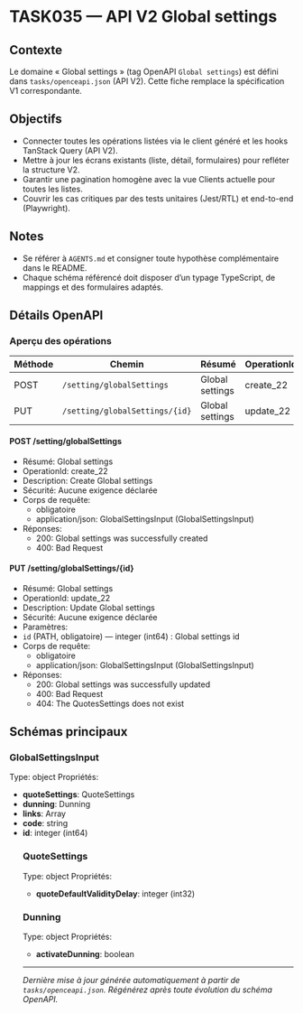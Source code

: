 # TASK035 — API V2 Global settings

## Contexte
Le domaine « Global settings » (tag OpenAPI `Global settings`) est défini dans `tasks/openceapi.json` (API V2). Cette fiche remplace la spécification V1 correspondante.

## Objectifs
- Connecter toutes les opérations listées via le client généré et les hooks TanStack Query (API V2).
- Mettre à jour les écrans existants (liste, détail, formulaires) pour refléter la structure V2.
- Garantir une pagination homogène avec la vue Clients actuelle pour toutes les listes.
- Couvrir les cas critiques par des tests unitaires (Jest/RTL) et end-to-end (Playwright).

## Notes
- Se référer à `AGENTS.md` et consigner toute hypothèse complémentaire dans le README.
- Chaque schéma référencé doit disposer d’un typage TypeScript, de mappings et des formulaires adaptés.

## Détails OpenAPI

### Aperçu des opérations

| Méthode | Chemin | Résumé | OperationId |
| --- | --- | --- | --- |
| POST | `/setting/globalSettings` | Global settings | create_22 |
| PUT | `/setting/globalSettings/{id}` | Global settings | update_22 |

#### POST /setting/globalSettings

- Résumé: Global settings
- OperationId: create_22
- Description: Create Global settings
- Sécurité: Aucune exigence déclarée
- Corps de requête:
  - obligatoire
  - application/json: GlobalSettingsInput (GlobalSettingsInput)
- Réponses:
  - 200: Global settings was successfully created
  - 400: Bad Request

#### PUT /setting/globalSettings/{id}

- Résumé: Global settings
- OperationId: update_22
- Description: Update Global settings
- Sécurité: Aucune exigence déclarée
- Paramètres:
- `id` (PATH, obligatoire) — integer (int64) : Global settings id
- Corps de requête:
  - obligatoire
  - application/json: GlobalSettingsInput (GlobalSettingsInput)
- Réponses:
  - 200: Global settings was successfully updated
  - 400: Bad Request
  - 404: The QuotesSettings does not exist

## Schémas principaux

### GlobalSettingsInput
Type: object
Propriétés:
- **quoteSettings**: QuoteSettings
- **dunning**: Dunning
- **links**: Array<object>
- **code**: string
- **id**: integer (int64)

### QuoteSettings
Type: object
Propriétés:
- **quoteDefaultValidityDelay**: integer (int32)

### Dunning
Type: object
Propriétés:
- **activateDunning**: boolean

---

_Dernière mise à jour générée automatiquement à partir de `tasks/openceapi.json`. Régénérez après toute évolution du schéma OpenAPI._

